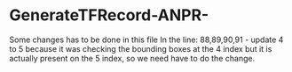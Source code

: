 # GenerateTFRecord-ANPR-
Some changes has to be done in this file
In the line:
88,89,90,91 - update 4 to 5 
because it was checking the bounding boxes at the 4 index but it is actually present on the 5 index, so we need have to do the change.
